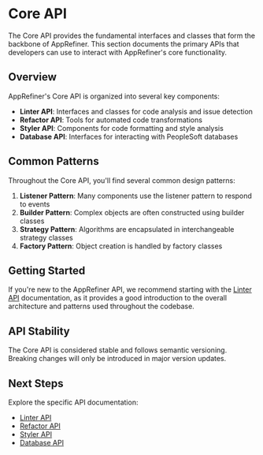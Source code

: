 # Core API

The Core API provides the fundamental interfaces and classes that form the backbone of AppRefiner. This section documents the primary APIs that developers can use to interact with AppRefiner's core functionality.

## Overview

AppRefiner's Core API is organized into several key components:

- **Linter API**: Interfaces and classes for code analysis and issue detection
- **Refactor API**: Tools for automated code transformations
- **Styler API**: Components for code formatting and style analysis
- **Database API**: Interfaces for interacting with PeopleSoft databases

## Common Patterns

Throughout the Core API, you'll find several common design patterns:

1. **Listener Pattern**: Many components use the listener pattern to respond to events
2. **Builder Pattern**: Complex objects are often constructed using builder classes
3. **Strategy Pattern**: Algorithms are encapsulated in interchangeable strategy classes
4. **Factory Pattern**: Object creation is handled by factory classes

## Getting Started

If you're new to the AppRefiner API, we recommend starting with the [Linter API](linter-api.md) documentation, as it provides a good introduction to the overall architecture and patterns used throughout the codebase.

## API Stability

The Core API is considered stable and follows semantic versioning. Breaking changes will only be introduced in major version updates.

## Next Steps

Explore the specific API documentation:

- [Linter API](linter-api.md)
- [Refactor API](refactor-api.md)
- [Styler API](styler-api.md)
- [Database API](database-api.md)
